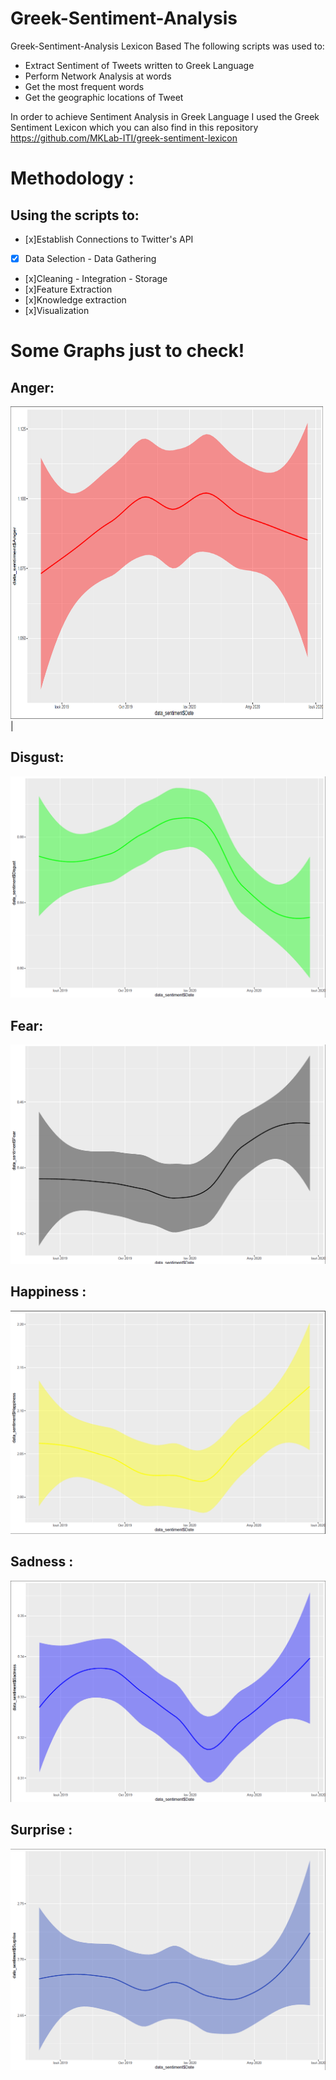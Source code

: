 # Greek-Sentiment-Analysis

Greek-Sentiment-Analysis Lexicon Based
The following scripts was used to:

 - Extract Sentiment of Tweets written to Greek Language
 - Perform Network Analysis at words
 - Get the most frequent words
 - Get the geographic locations of Tweet
 
 In order to achieve Sentiment Analysis in Greek Language I used the Greek Sentiment Lexicon which you can also find in this repository
 https://github.com/MKLab-ITI/greek-sentiment-lexicon
 
 # Methodology :
 ## Using the scripts to:
- [x]Establish Connections to Twitter's API
- [x] Data Selection - Data Gathering
- [x]Cleaning - Integration - Storage
- [x]Feature Extraction
- [x]Knowledge extraction
- [x]Visualization
 
# Some Graphs just to check!

## Anger:
<img src="https://github.com/NKryst/Greek-Sentiment-Analysis/blob/master/Files/Graphs/Anger.PNG" width="500" height="500"> |

## Disgust:
![Disgust](https://github.com/NKryst/Greek-Sentiment-Analysis/blob/master/Files/Graphs/Disgust.PNG)
## Fear:
![Fear](https://github.com/NKryst/Greek-Sentiment-Analysis/blob/master/Files/Graphs/Fear.PNG)
## Happiness :
![Happiness](https://github.com/NKryst/Greek-Sentiment-Analysis/blob/master/Files/Graphs/Happiness.PNG)
## Sadness :
![Sadness](https://github.com/NKryst/Greek-Sentiment-Analysis/blob/master/Files/Graphs/Sadness.PNG)
## Surprise :
![Surprise](https://github.com/NKryst/Greek-Sentiment-Analysis/blob/master/Files/Graphs/Surprise.PNG)
